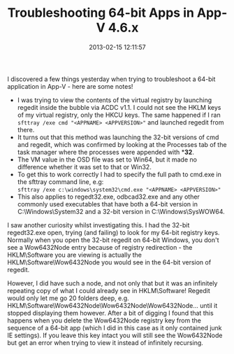 ﻿---
title: Troubleshooting 64-bit Apps in App-V 4.6.x
slug: troubleshooting-64-bit-applications-app-v-4-6-x
date: '2013-02-15 12:11:57'
redirect_from: /2013/02/troubleshooting-64-bit-applications-app-v-4-6-x/
layout: single
classes: wide
categories:
  - App-V
tags:
  - App-V
---

I discovered a few things yesterday when trying to troubleshoot a 64-bit application in App-V - here are some notes!

* I was trying to view the contents of the virtual registry by launching regedit inside the bubble via ACDC v1.1. I could not see the HKLM keys of my virtual registry, only the HKCU keys. The same happened if I ran `sfttray /exe cmd "<APPNAME> <APPVERSION>"` and launched regedit from there.
* It turns out that this method was launching the 32-bit versions of cmd and regedit, which was confirmed by looking at the Processes tab of the task manager where the processes were appended with ***32**.
* The VM value in the OSD file was set to Win64, but it made no difference whether it was set to that or Win32.
* To get this to work correctly I had to specify the full path to cmd.exe in the sfttray command line, e.g:<br>`sfttray /exe c:\windows\system32\cmd.exe "<APPNAME> <APPVERSION>"`
* This also applies to regedt32.exe, odbcad32.exe and any other commonly used executables that have both a 64-bit version in C:\Windows\System32 and a 32-bit version in C:\Windows\SysWOW64.

I saw another curiosity whilst investigating this. I had the 32-bit regedt32.exe open, trying (and failing) to look for my 64-bit registry keys. Normally when you open the 32-bit regedit on 64-bit Windows, you don't see a Wow6432Node entry because of registry redirection - the HKLM\Software you are viewing is actually the HKLM\Software\Wow6432Node you would see in the 64-bit version of regedit.

However, I did have such a node, and not only that but it was an infinitely repeating copy of what I could already see in HKLM\Software! Regedit would only let me go 20 folders deep, e.g. HKLM\Software\Wow6432Node\Wow6432Node\Wow6432Node... until it stopped displaying them however. After a bit of digging I found that this happens when you delete the Wow6432Node registry key from the sequence of a 64-bit app (which I did in this case as it only contained junk IE settings). If you leave this key intact you will still see the Wow6432Node but get an error when trying to view it instead of infinitely recursing.


